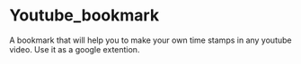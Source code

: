 # Youtube_bookmark
A bookmark that will help you to make your own time stamps in any youtube video.
Use it as a google extention.
